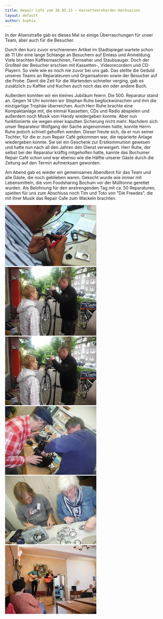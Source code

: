 ```yaml
---
title: Repair Café vom 30.05.15 – Kassettenrekorder-Hochsaison
layout: default
author: Sophia
---
```

In der Alsenstraße gab es dieses Mal so einige Überraschungen für unser Team, aber auch für die Besucher. 

Durch den kurz zuvor erschienenen Artikel im Stadtspiegel wartete schon ab 11 Uhr eine lange Schlange an Besuchern auf Einlass und Anmeldung. Viele brachten Kaffeemaschinen, Fernseher und Staubsauger. Doch der Großteil der Besucher erschien mit Kassetten-, Videorecordern und CD-Playern. So viele wie es noch nie zuvor bei uns gab. Das stellte die Geduld unseres Teams an Reparateuren und Organisatoren sowie der Besucher auf die Probe. Damit die Zeit für die Wartenden schneller verging, gab es zusätzlich zu Kaffee und Kuchen auch noch das ein oder andere Buch. 

Außerdem konnten wir ein kleines Jubiläum feiern. Die 500. Reparatur stand an. Gegen 14 Uhr konnten wir Stephan Ruhe beglückwünschen und ihm die einzigartige Trophäe überreichen. Auch Herr Ruhe brachte eine Kompaktanlage mit, die einmal Kassetten, CDs und Radio abspielen und außerdem noch Musik vom Handy wiedergeben konnte. Aber nun funktionierte sie wegen einer kaputten Sicherung nicht mehr. Nachdem sich unser Reparateur Wolfgang der Sache angenommen hatte, konnte Herrn Ruhe jedoch schnell geholfen werden. Dieser freute sich, da er nun seiner Tochter, für die er zum Repair Café gekommen war, die reparierte Anlage wiedergeben konnte. Sie sei ein Geschenk zur Erstkommunion gewesen und hatte nun nach all den Jahren den Dienst verweigert. Herr Ruhe, der selbst bei der Reparatur kräftig mitgeholfen hatte, kannte das Bochumer Repair Café schon und war ebenso wie die Hälfte unserer Gäste durch die Zeitung auf den Termin aufmerksam geworden.

Am Abend gab es wieder ein gemeinsames Abendbrot für das Team und alle Gäste, die noch geblieben waren. Gekocht wurde wie immer mit Lebensmitteln, die vom Foodsharing Bochum vor der Mülltonne gerettet wurden. Als Belohnung für den anstrengenden Tag mit ca. 50 Reparaturen, spielten für uns zum Abschluss noch Tim und Toto von "Die Freedes", die mit ihrer Musik das Repair Cafe zum Wackeln brachten.

![img1](/assets/pictures/2015-mai-01.jpg)
![img2](/assets/pictures/2015-mai-02.jpg)
![img3](/assets/pictures/2015-mai-02.jpg)
![img4](/assets/pictures/2015-mai-04.jpg)
![img5](/assets/pictures/2015-mai-05.jpg)
![img6](/assets/pictures/2015-mai-06.jpg)

